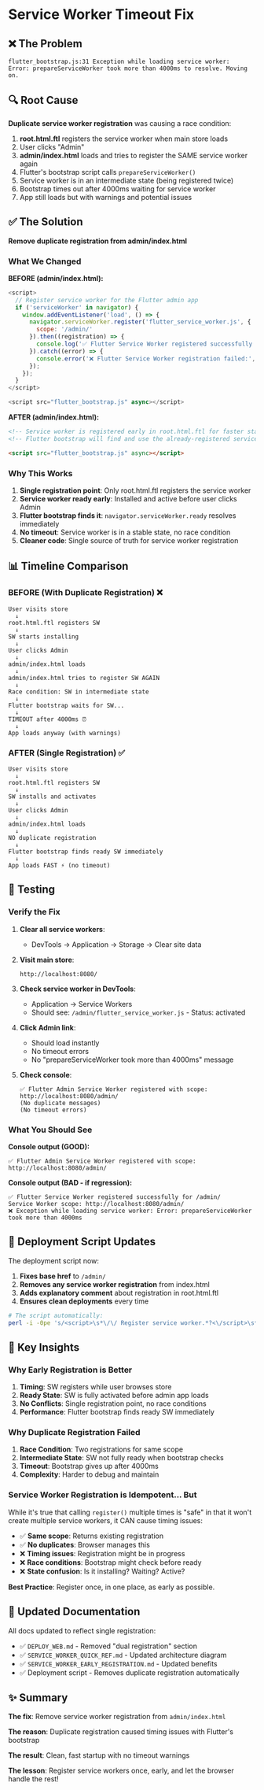 # Service Worker Timeout Fix

## ❌ The Problem

```
flutter_bootstrap.js:31 Exception while loading service worker: 
Error: prepareServiceWorker took more than 4000ms to resolve. Moving on.
```

## 🔍 Root Cause

**Duplicate service worker registration** was causing a race condition:

1. **root.html.ftl** registers the service worker when main store loads
2. User clicks "Admin" 
3. **admin/index.html** loads and tries to register the SAME service worker again
4. Flutter's bootstrap script calls `prepareServiceWorker()`
5. Service worker is in an intermediate state (being registered twice)
6. Bootstrap times out after 4000ms waiting for service worker
7. App still loads but with warnings and potential issues

## ✅ The Solution

**Remove duplicate registration from admin/index.html**

### What We Changed

**BEFORE (admin/index.html):**
```javascript
<script>
  // Register service worker for the Flutter admin app
  if ('serviceWorker' in navigator) {
    window.addEventListener('load', () => {
      navigator.serviceWorker.register('flutter_service_worker.js', {
        scope: '/admin/'
      }).then((registration) => {
        console.log('✅ Flutter Service Worker registered successfully for /admin/');
      }).catch((error) => {
        console.error('❌ Flutter Service Worker registration failed:', error);
      });
    });
  }
</script>

<script src="flutter_bootstrap.js" async></script>
```

**AFTER (admin/index.html):**
```html
<!-- Service worker is registered early in root.html.ftl for faster startup -->
<!-- Flutter bootstrap will find and use the already-registered service worker -->

<script src="flutter_bootstrap.js" async></script>
```

### Why This Works

1. **Single registration point**: Only root.html.ftl registers the service worker
2. **Service worker ready early**: Installed and active before user clicks Admin
3. **Flutter bootstrap finds it**: `navigator.serviceWorker.ready` resolves immediately
4. **No timeout**: Service worker is in a stable state, no race condition
5. **Cleaner code**: Single source of truth for service worker registration

## 📊 Timeline Comparison

### BEFORE (With Duplicate Registration) ❌

```
User visits store
  ↓
root.html.ftl registers SW
  ↓
SW starts installing
  ↓
User clicks Admin
  ↓
admin/index.html loads
  ↓
admin/index.html tries to register SW AGAIN
  ↓
Race condition: SW in intermediate state
  ↓
Flutter bootstrap waits for SW...
  ↓
TIMEOUT after 4000ms ⏰
  ↓
App loads anyway (with warnings)
```

### AFTER (Single Registration) ✅

```
User visits store
  ↓
root.html.ftl registers SW
  ↓
SW installs and activates
  ↓
User clicks Admin
  ↓
admin/index.html loads
  ↓
NO duplicate registration
  ↓
Flutter bootstrap finds ready SW immediately
  ↓
App loads FAST ⚡ (no timeout)
```

## 🧪 Testing

### Verify the Fix

1. **Clear all service workers**:
   - DevTools → Application → Storage → Clear site data

2. **Visit main store**:
   ```
   http://localhost:8080/
   ```

3. **Check service worker in DevTools**:
   - Application → Service Workers
   - Should see: `/admin/flutter_service_worker.js` - Status: activated

4. **Click Admin link**:
   - Should load instantly
   - No timeout errors
   - No "prepareServiceWorker took more than 4000ms" message

5. **Check console**:
   ```
   ✅ Flutter Admin Service Worker registered with scope: http://localhost:8080/admin/
   (No duplicate messages)
   (No timeout errors)
   ```

### What You Should See

**Console output (GOOD):**
```
✅ Flutter Admin Service Worker registered with scope: http://localhost:8080/admin/
```

**Console output (BAD - if regression):**
```
✅ Flutter Service Worker registered successfully for /admin/
Service Worker scope: http://localhost:8080/admin/
❌ Exception while loading service worker: Error: prepareServiceWorker took more than 4000ms
```

## 🔧 Deployment Script Updates

The deployment script now:
1. **Fixes base href** to `/admin/`
2. **Removes any service worker registration** from index.html
3. **Adds explanatory comment** about registration in root.html.ftl
4. **Ensures clean deployments** every time

```bash
# The script automatically:
perl -i -0pe 's/<script>\s*\/\/ Register service worker.*?<\/script>\s*//gs' index.html
```

## 🎯 Key Insights

### Why Early Registration is Better

1. **Timing**: SW registers while user browses store
2. **Ready State**: SW is fully activated before admin app loads
3. **No Conflicts**: Single registration point, no race conditions
4. **Performance**: Flutter bootstrap finds ready SW immediately

### Why Duplicate Registration Failed

1. **Race Condition**: Two registrations for same scope
2. **Intermediate State**: SW not fully ready when bootstrap checks
3. **Timeout**: Bootstrap gives up after 4000ms
4. **Complexity**: Harder to debug and maintain

### Service Worker Registration is Idempotent... But

While it's true that calling `register()` multiple times is "safe" in that it won't create multiple service workers, it CAN cause timing issues:

- ✅ **Same scope**: Returns existing registration
- ✅ **No duplicates**: Browser manages this
- ❌ **Timing issues**: Registration might be in progress
- ❌ **Race conditions**: Bootstrap might check before ready
- ❌ **State confusion**: Is it installing? Waiting? Active?

**Best Practice**: Register once, in one place, as early as possible.

## 📝 Updated Documentation

All docs updated to reflect single registration:
- ✅ `DEPLOY_WEB.md` - Removed "dual registration" section
- ✅ `SERVICE_WORKER_QUICK_REF.md` - Updated architecture diagram
- ✅ `SERVICE_WORKER_EARLY_REGISTRATION.md` - Updated benefits
- ✅ Deployment script - Removes duplicate registration automatically

## ✨ Summary

**The fix**: Remove service worker registration from `admin/index.html`

**The reason**: Duplicate registration caused timing issues with Flutter's bootstrap

**The result**: Clean, fast startup with no timeout warnings

**The lesson**: Register service workers once, early, and let the browser handle the rest!
